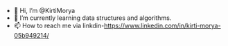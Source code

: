- 👋 Hi, I’m @KirtiMorya
- 🌱 I’m currently learning data structures and algorithms.
- 📫 How to reach me via linkdin-https://www.linkedin.com/in/kirti-morya-05b949214/

<!---
KirtiMorya/KirtiMorya is a ✨ special ✨ repository because its `README.md` (this file) appears on your GitHub profile.
You can click the Preview link to take a look at your changes.
--->

